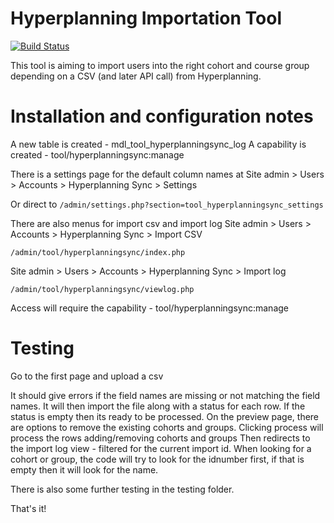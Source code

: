 Hyperplanning Importation Tool
==============================

[![Build Status](https://travis-ci.org/call-learning/moodle-tool_hyperplanningsync.svg?branch=master)](https://travis-ci.org/call-learning/moodle-tool_hyperplanningsync)

This tool is aiming to import users into the right cohort and course group depending on a CSV (and later API call) from Hyperplanning.


Installation and configuration notes
==

A new table is created - mdl_tool_hyperplanningsync_log A capability is created - tool/hyperplanningsync:manage

There is a settings page for the default column names at Site admin > Users > Accounts > Hyperplanning Sync > Settings

Or direct to   `/admin/settings.php?section=tool_hyperplanningsync_settings`

There are also menus for import csv and import log Site admin > Users > Accounts > Hyperplanning Sync > Import CSV

    /admin/tool/hyperplanningsync/index.php

Site admin > Users > Accounts > Hyperplanning Sync > Import log

    /admin/tool/hyperplanningsync/viewlog.php

Access will require the capability - tool/hyperplanningsync:manage


Testing
==

Go to the first page and upload a csv

It should give errors if the field names are missing or not matching the field names. It will then import the file along with a status for each row. If the status is empty then its
ready to be processed. On the preview page, there are options to remove the existing cohorts and groups. Clicking process will process the rows adding/removing cohorts and groups
Then redirects to the import log view - filtered for the current import id. When looking for a cohort or group, the code will try to look for the idnumber first, if that is empty
then it will look for the name.

There is also some further testing in the testing folder.

That's it!
